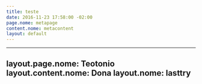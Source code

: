```yaml
---
title: teste
date: 2016-11-23 17:58:00 -02:00
page.nome: metapage
content.nome: metacontent
layout: default
---
```


---

layout.page.nome: Teotonio
layout.content.nome: Dona
layout.nome: lasttry
---